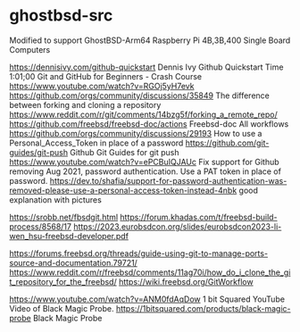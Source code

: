 # ghostbsd-src
Modified to support GhostBSD-Arm64 Raspberry Pi 4B,3B,400 Single Board Computers

https://dennisivy.com/github-quickstart  Dennis Ivy Github Quickstart
 Time 1:01;00  Git and GitHub for Beginners - Crash Course https://www.youtube.com/watch?v=RGOj5yH7evk
https://github.com/orgs/community/discussions/35849  The difference between forking and cloning a repository
https://www.reddit.com/r/git/comments/14bzg5f/forking_a_remote_repo/
https://github.com/freebsd/freebsd-doc/actions  Freebsd-doc All workflows
https://github.com/orgs/community/discussions/29193  How to use a Personal_Access_Token in place of a password
https://github.com/git-guides/git-push   Github  Git Guides for git push
https://www.youtube.com/watch?v=ePCBuIQJAUc  Fix support for Github removing Aug 2021, password authentication.  Use a PAT token in place of password.
https://dev.to/shafia/support-for-password-authentication-was-removed-please-use-a-personal-access-token-instead-4nbk  good explanation with pictures


https://srobb.net/fbsdgit.html
https://forum.khadas.com/t/freebsd-build-process/8568/17
https://2023.eurobsdcon.org/slides/eurobsdcon2023-li-wen_hsu-freebsd-developer.pdf


https://forums.freebsd.org/threads/guide-using-git-to-manage-ports-source-and-documentation.79721/
https://www.reddit.com/r/freebsd/comments/11ag70i/how_do_i_clone_the_git_repository_for_the_freebsd/
https://wiki.freebsd.org/GitWorkflow




https://www.youtube.com/watch?v=ANM0fdAqDow   1 bit Squared YouTube Video of Black Magic Probe.
https://1bitsquared.com/products/black-magic-probe   Black Magic Probe

